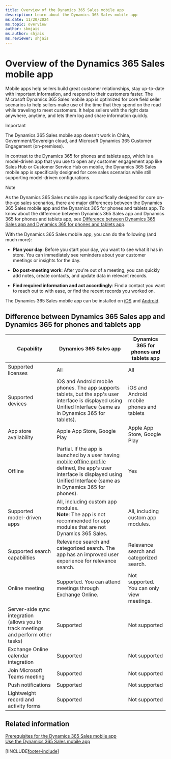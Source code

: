 ```yaml
---
title: Overview of the Dynamics 365 Sales mobile app
description: Learn about the Dynamics 365 Sales mobile app
ms.date: 11/20/2024
ms.topic: overview
author: sbmjais
ms.author: shjais
ms.reviewer: shjais 
---
```


# Overview of the Dynamics 365 Sales mobile app 

Mobile apps help sellers build great customer relationships, stay up-to-date with important information, and respond to their customers faster. The Microsoft Dynamics 365 Sales mobile app is optimized for core field seller scenarios to help sellers make use of the time that they spend on the road while traveling to meet customers. It helps sellers with the right data anywhere, anytime, and lets them log and share information quickly.

> [!IMPORTANT]
> The Dynamics 365 Sales mobile app doesn't work in China, Government/Sovereign cloud, and Microsoft Dynamics 365 Customer Engagement (on-premises).

In contrast to the Dynamics 365 for phones and tablets app, which is a model-driven app that you use to open any customer engagement app like Sales Hub or Customer Service Hub on mobile, the Dynamics 365 Sales mobile app is specifically designed for core sales scenarios while still supporting model-driven configurations. 

> [!NOTE]
> As the Dynamics 365 Sales mobile app is specifically designed for core on-the-go sales scenarios, there are major differences between the Dynamics 365 Sales mobile app and the Dynamics 365 for phones and tablets app. To know about the difference between Dynamics 365 Sales app and Dynamics 365 for phones and tablets app, see [Difference between Dynamics 365 Sales app and Dynamics 365 for phones and tablets app](#difference-between-dynamics-365-sales-app-and-dynamics-365-for-phones-and-tablets-app).

With the Dynamics 365 Sales mobile app, you can do the following (and much more):

- **Plan your day**: Before you start your day, you want to see what it has in store. You can immediately see reminders about your customer meetings or insights for the day.

- **Do post-meeting work**: After you're out of a meeting, you can quickly add notes, create contacts, and update data in relevant records.

- **Find required information and act accordingly**: Find a contact you want to reach out to with ease, or find the recent records you worked on.

The Dynamics 365 Sales mobile app can be installed on [iOS](install-mobile-app.md#install-the-app-on-ios) and [Android](install-mobile-app.md#install-the-app-on-android). 

## Difference between Dynamics 365 Sales app and Dynamics 365 for phones and tablets app

|Capability|Dynamics 365 Sales app|Dynamics 365 for phones and tablets app|
|--------|----------------------|---------------------------------------|
|Supported licenses|All|All|
|Supported devices|iOS and Android mobile phones. The app supports tablets, but the app's user interface is displayed using Unified Interface (same as in Dynamics 365 for tablets).|iOS and Android mobile phones and tablets|
|App store availability|Apple App Store, Google Play|Apple App Store, Google Play|
|Offline|Partial. If the app is launched by a user having [mobile offline profile](../../mobile-app/setup-mobile-offline.md) defined, the app's user interface is displayed using Unified Interface (same as in Dynamics 365 for phones).|Yes|
|Supported model-driven apps|All, including custom app modules. <br>**Note**: The app is not recommended for app modules that are not Dynamics 365 Sales.|All, including custom app modules.|
|Supported search capabilities|Relevance search and categorized search. The app has an improved user experience for relevance search.|Relevance search and categorized search.|
|Online meeting|Supported. You can attend meetings through Exchange Online.|Not supported. You can only view meetings.|
|Server-side sync integration (allows you to track meetings and perform other tasks)|Supported|Not supported|
|Exchange Online calendar integration|Supported|Not supported|
|Join Microsoft Teams meeting|Supported|Not supported|
|Push notifications|Supported|Not supported|
|Lightweight record and activity forms|Supported|Not supported|


## Related information

[Prerequisites for the Dynamics 365 Sales mobile app](prereq-sales-mobile.md)   
[Use the Dynamics 365 Sales mobile app](use-sales-mobile-app.md)


[!INCLUDE[footer-include](../../includes/footer-banner.md)]

